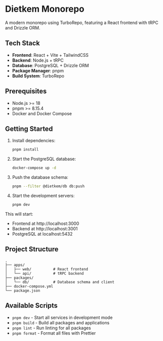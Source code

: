 # Dietkem Monorepo

A modern monorepo using TurboRepo, featuring a React frontend with tRPC and Drizzle ORM.

## Tech Stack

- **Frontend**: React + Vite + TailwindCSS
- **Backend**: Node.js + tRPC
- **Database**: PostgreSQL + Drizzle ORM
- **Package Manager**: pnpm
- **Build System**: TurboRepo

## Prerequisites

- Node.js >= 18
- pnpm >= 8.15.4
- Docker and Docker Compose

## Getting Started

1. Install dependencies:
   ```bash
   pnpm install
   ```

2. Start the PostgreSQL database:
   ```bash
   docker-compose up -d
   ```

3. Push the database schema:
   ```bash
   pnpm --filter @dietkem/db db:push
   ```

4. Start the development servers:
   ```bash
   pnpm dev
   ```

This will start:
- Frontend at http://localhost:3000
- Backend at http://localhost:3001
- PostgreSQL at localhost:5432

## Project Structure

```
.
├── apps/
│   ├── web/          # React frontend
│   └── api/          # tRPC backend
├── packages/
│   └── db/           # Database schema and client
├── docker-compose.yml
└── package.json
```

## Available Scripts

- `pnpm dev` - Start all services in development mode
- `pnpm build` - Build all packages and applications
- `pnpm lint` - Run linting for all packages
- `pnpm format` - Format all files with Prettier 